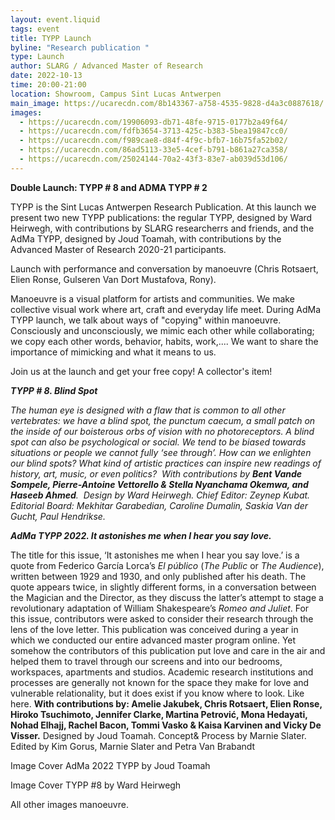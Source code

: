 ```yaml
---
layout: event.liquid
tags: event
title: TYPP Launch
byline: "Research publication "
type: Launch
author: SLARG / Advanced Master of Research
date: 2022-10-13
time: 20:00-21:00
location: Showroom, Campus Sint Lucas Antwerpen
main_image: https://ucarecdn.com/8b143367-a758-4535-9828-d4a3c0887618/
images:
  - https://ucarecdn.com/19906093-db71-48fe-9715-0177b2a49f64/
  - https://ucarecdn.com/fdfb3654-3713-425c-b383-5bea19847cc0/
  - https://ucarecdn.com/f989cae8-d84f-4f9c-bfb7-16b75fa52b02/
  - https://ucarecdn.com/86ad5113-33e5-4cef-b791-b861a27ca358/
  - https://ucarecdn.com/25024144-70a2-43f3-83e7-ab039d53d106/
---
```

**Double Launch: TYPP # 8  and ADMA TYPP # 2**

TYPP is the Sint Lucas Antwerpen Research Publication. At this launch we present two new TYPP publications: the regular TYPP, designed by Ward Heirwegh, with contributions by SLARG researcherrs and friends, and the AdMa TYPP, designed by Joud Toamah, with contributions by the Advanced Master of Research 2020-21 participants. 

Launch with performance and conversation by manoeuvre (Chris Rotsaert, Elien Ronse, Gulseren Van Dort Mustafova, Rony). 

Manoeuvre is a visual platform for artists and communities. We make collective visual work where art, craft and everyday life meet. During AdMa TYPP launch, we talk about ways of "copying" within manoeuvre. Consciously and unconsciously, we mimic each other while collaborating; we copy each other words, behavior, habits, work,.... We want to share the importance of mimicking and what it means to us. 



Join us at the launch and get your free copy! A collector's item! 

***TYPP # 8. Blind Spot*** 

*The human eye is designed with a flaw that is common to all other vertebrates: we have a blind spot, the punctum caecum, a small patch on the inside of our boisterous orbs of vision with no photoreceptors. A blind spot can also be psychological or social. We tend to be biased towards situations or people we cannot fully ‘see through’. How can we enlighten our blind spots? What kind of artistic practices can inspire new readings of history, art, music, or even politics?  With contributions by **Bent Vande Sompele, Pierre-Antoine Vettorello & Stella Nyanchama Okemwa, and Haseeb Ahmed**.  Design by Ward Heirwegh. Chief Editor: Zeynep Kubat. Editorial Board: Mekhitar Garabedian, Caroline Dumalin, Saskia Van der Gucht, Paul Hendrikse.*  

***AdMa TYPP 2022. It astonishes me when I hear you say love.***

The title for this issue, ‘It astonishes me when I hear you say love.’ is a quote from Federico García Lorca’s *El público* (*The Public* or *The Audience*), written between 1929 and 1930, and only published after his death. The quote appears twice, in slightly different forms, in a conversation between the Magician and the Director, as they discuss the latter’s attempt to stage a revolutionary adaptation of William Shakespeare’s *Romeo and Juliet*. For this issue, contributors were asked to consider their research through the lens of the love letter. This publication was conceived during a year in which we conducted our entire advanced master program online. Yet somehow the contributors of this publication put love and care in the air and helped them to travel through our screens and into our bedrooms, workspaces, apartments and studios. Academic research institutions and processes are generally not known for the space they make for love and vulnerable relationality, but it does exist if you know where to look. Like here. **With contributions by: Amelie Jakubek, Chris Rotsaert, Elien Ronse, Hiroko Tsuchimoto, Jennifer Clarke, Martina Petrović, Mona Hedayati, Nohad Elhajj, Rachel Bacon, Tommi Vasko & Kaisa Karvinen and Vicky De Visser.** Designed by Joud Toamah. Concept& Process by Marnie Slater. Edited by Kim Gorus, Marnie Slater and Petra Van Brabandt

Image Cover AdMa 2022 TYPP by Joud Toamah

Image Cover TYPP #8 by Ward Heirwegh

All other images manoeuvre.